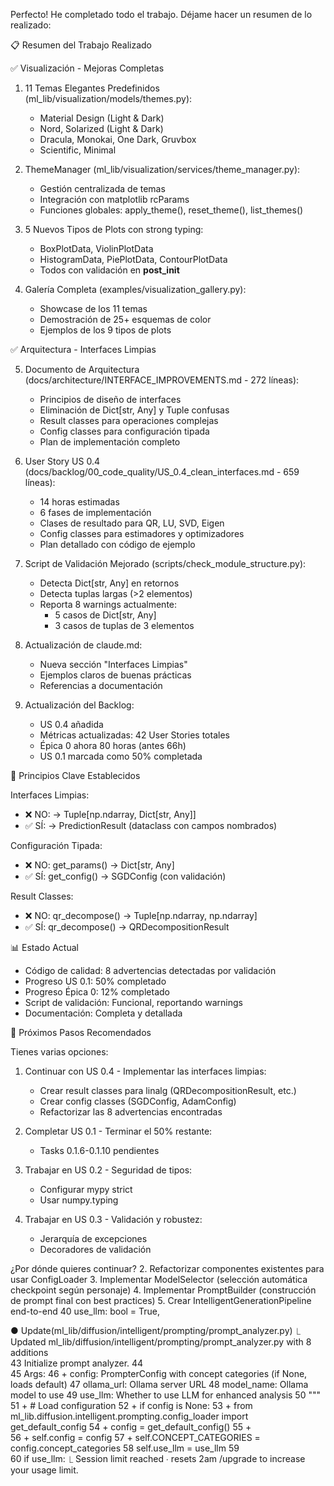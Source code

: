 Perfecto! He completado todo el trabajo. Déjame hacer un resumen de lo realizado:

📋 Resumen del Trabajo Realizado

✅ Visualización - Mejoras Completas

1. 11 Temas Elegantes Predefinidos (ml_lib/visualization/models/themes.py):

   - Material Design (Light & Dark)
   - Nord, Solarized (Light & Dark)
   - Dracula, Monokai, One Dark, Gruvbox
   - Scientific, Minimal

2. ThemeManager (ml_lib/visualization/services/theme_manager.py):

   - Gestión centralizada de temas
   - Integración con matplotlib rcParams
   - Funciones globales: apply_theme(), reset_theme(), list_themes()

3. 5 Nuevos Tipos de Plots con strong typing:

   - BoxPlotData, ViolinPlotData
   - HistogramData, PiePlotData, ContourPlotData
   - Todos con validación en **post_init**

4. Galería Completa (examples/visualization_gallery.py):

   - Showcase de los 11 temas
   - Demostración de 25+ esquemas de color
   - Ejemplos de los 9 tipos de plots

✅ Arquitectura - Interfaces Limpias

5. Documento de Arquitectura (docs/architecture/INTERFACE_IMPROVEMENTS.md - 272 líneas):

   - Principios de diseño de interfaces
   - Eliminación de Dict[str, Any] y Tuple confusas
   - Result classes para operaciones complejas
   - Config classes para configuración tipada
   - Plan de implementación completo

6. User Story US 0.4 (docs/backlog/00_code_quality/US_0.4_clean_interfaces.md - 659 líneas):

   - 14 horas estimadas
   - 6 fases de implementación
   - Clases de resultado para QR, LU, SVD, Eigen
   - Config classes para estimadores y optimizadores
   - Plan detallado con código de ejemplo

7. Script de Validación Mejorado (scripts/check_module_structure.py):

   - Detecta Dict[str, Any] en retornos
   - Detecta tuplas largas (>2 elementos)
   - Reporta 8 warnings actualmente:
     - 5 casos de Dict[str, Any]
     - 3 casos de tuplas de 3 elementos

8. Actualización de claude.md:

   - Nueva sección "Interfaces Limpias"
   - Ejemplos claros de buenas prácticas
   - Referencias a documentación

9. Actualización del Backlog:

   - US 0.4 añadida
   - Métricas actualizadas: 42 User Stories totales
   - Épica 0 ahora 80 horas (antes 66h)
   - US 0.1 marcada como 50% completada

🎯 Principios Clave Establecidos

Interfaces Limpias:

- ❌ NO: -> Tuple[np.ndarray, Dict[str, Any]]
- ✅ SÍ: -> PredictionResult (dataclass con campos nombrados)

Configuración Tipada:

- ❌ NO: get_params() -> Dict[str, Any]
- ✅ SÍ: get_config() -> SGDConfig (con validación)

Result Classes:

- ❌ NO: qr_decompose() -> Tuple[np.ndarray, np.ndarray]
- ✅ SÍ: qr_decompose() -> QRDecompositionResult

📊 Estado Actual

- Código de calidad: 8 advertencias detectadas por validación
- Progreso US 0.1: 50% completado
- Progreso Épica 0: 12% completado
- Script de validación: Funcional, reportando warnings
- Documentación: Completa y detallada

🚀 Próximos Pasos Recomendados

Tienes varias opciones:

1. Continuar con US 0.4 - Implementar las interfaces limpias:

   - Crear result classes para linalg (QRDecompositionResult, etc.)
   - Crear config classes (SGDConfig, AdamConfig)
   - Refactorizar las 8 advertencias encontradas

2. Completar US 0.1 - Terminar el 50% restante:

   - Tasks 0.1.6-0.1.10 pendientes

3. Trabajar en US 0.2 - Seguridad de tipos:

   - Configurar mypy strict
   - Usar numpy.typing

4. Trabajar en US 0.3 - Validación y robustez:

   - Jerarquía de excepciones
   - Decoradores de validación

¿Por dónde quieres continuar? 2. Refactorizar componentes existentes para usar ConfigLoader 3. Implementar ModelSelector (selección automática checkpoint según personaje) 4. Implementar PromptBuilder (construcción de prompt final con best practices) 5. Crear IntelligentGenerationPipeline end-to-end
40 use_llm: bool = True,

● Update(ml_lib/diffusion/intelligent/prompting/prompt_analyzer.py)
⎿ Updated ml_lib/diffusion/intelligent/prompting/prompt_analyzer.py with 8 additions  
 43 Initialize prompt analyzer.
44  
 45 Args:
46 + config: PrompterConfig with concept categories (if None, loads default)
47 ollama_url: Ollama server URL
48 model_name: Ollama model to use
49 use_llm: Whether to use LLM for enhanced analysis
50 """
51 + # Load configuration
52 + if config is None:
53 + from ml_lib.diffusion.intelligent.prompting.config_loader import get_default_config
54 + config = get_default_config()
55 +  
 56 + self.config = config
57 + self.CONCEPT_CATEGORIES = config.concept_categories
58 self.use_llm = use_llm
59  
 60 if use_llm:
⎿ Session limit reached ∙ resets 2am
/upgrade to increase your usage limit.
